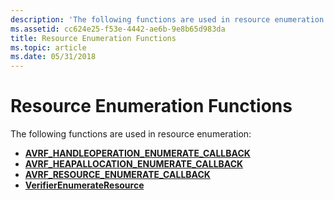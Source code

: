 ```yaml
---
description: 'The following functions are used in resource enumeration:'
ms.assetid: cc624e25-f53e-4442-ae6b-9e8b65d983da
title: Resource Enumeration Functions
ms.topic: article
ms.date: 05/31/2018
---
```


# Resource Enumeration Functions

The following functions are used in resource enumeration:

-   [**AVRF\_HANDLEOPERATION\_ENUMERATE\_CALLBACK**](/windows/desktop/api/Avrfsdk/nc-avrfsdk-avrf_handleoperation_enumerate_callback)
-   [**AVRF\_HEAPALLOCATION\_ENUMERATE\_CALLBACK**](/windows/desktop/api/Avrfsdk/nc-avrfsdk-avrf_heapallocation_enumerate_callback)
-   [**AVRF\_RESOURCE\_ENUMERATE\_CALLBACK**](/windows/desktop/api/Avrfsdk/nc-avrfsdk-avrf_resource_enumerate_callback)
-   [**VerifierEnumerateResource**](/windows/desktop/api/Avrfsdk/nf-avrfsdk-verifierenumerateresource)

 

 



